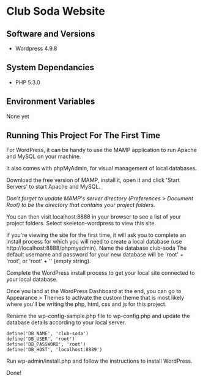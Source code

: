 # Club Soda Website

## Software and Versions
- Wordpress 4.9.8

## System Dependancies
- PHP 5.3.0

## Environment Variables
None yet

## Running This Project For The First Time

For WordPress, it can be handy to use the MAMP application to run Apache and MySQL on your machine.

It also comes with phpMyAdmin, for visual management of local databases.

Download the free version of MAMP, install it, open it and click 'Start Servers' to start Apache and MySQL.

*Don't forget to update MAMP's server directory (Preferences > Document Root) to be the directory that contains your project folders.*

You can then visit localhost:8888 in your browser to see a list of your project folders. Select skeleton-wordpress to view this site.

If you're viewing the site for the first time, it will ask you to complete an install process for which you will need to create a local database (use http://localhost:8888/phpmyadmin). Name the database club-soda The default username and password for your new database will be 'root' + 'root', or 'root' + '' (empty string).

Complete the WordPress install process to get your local site connected to your local database.

Once you land at the WordPress Dashboard at the end, you can go to Appearance > Themes to activate the custom theme that is most likely where you'll be writing the php, html, css and js for this project.


Rename the wp-config-sample.php file to wp-config.php and update the database details according to your local server.
```
define('DB_NAME', 'club-soda')
define('DB_USER', 'root')
define('DB_PASSWORD', 'root')
define('DB_HOST', 'localhost:8889')
```

Run wp-admin/install.php and follow the instructions to install WordPress.

Done!
